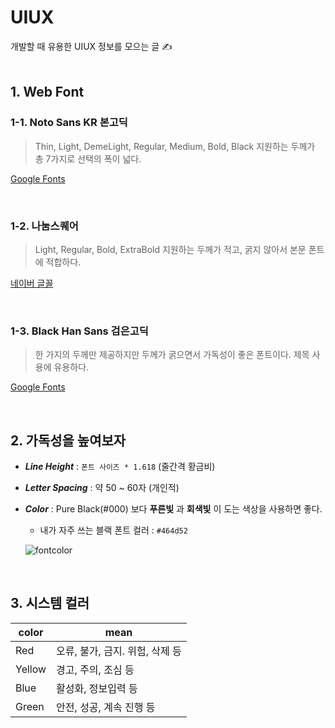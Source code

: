 # UIUX
개발할 때 유용한 UIUX 정보를 모으는 글 ✍️
<br/><br/>

## 1. Web Font

### 1-1. Noto Sans KR 본고딕

> Thin, Light, DemeLight, Regular, Medium, Bold, Black 
> 지원하는 두께가 총 7가지로 선택의 폭이 넓다.

[Google Fonts](https://fonts.google.com/specimen/Noto+Sans+KR#standard-styles)

<br/>

### 1-2. 나눔스퀘어

> Light, Regular, Bold, ExtraBold
> 지원하는 두께가 적고, 굵지 않아서 본문 폰트에 적합하다.

[네이버 글꼴](https://hangeul.naver.com/2017/nanum)

<br/>

### 1-3. Black Han Sans 검은고딕

> 한 가지의 두께만 제공하지만 두께가 굵으면서 가독성이 좋은 폰트이다.
> 제목 사용에 유용하다.

[Google Fonts](https://fonts.google.com/specimen/Black+Han+Sans?preview.text_type=custom)

<br/>

## 2. 가독성을 높여보자

- ***Line Height***  : `폰트 사이즈 * 1.618` (줄간격 황금비)

- ***Letter Spacing*** : 약 50 ~ 60자 (개인적)

- ***Color*** : Pure Black(#000) 보다 **푸른빛** 과 **회색빛** 이 도는 색상을 사용하면 좋다.

  - 내가 자주 쓰는 블랙 폰트 컬러 : `#464d52`

  ![fontcolor](https://user-images.githubusercontent.com/53563513/129853448-001d8129-0121-4bb9-9a9a-6b615e77cf0e.png)

<br/>

## 3. 시스템 컬러
color | mean
|---|---|
Red | 오류, 불가, 금지. 위험, 삭제 등
Yellow | 경고, 주의, 조심 등
Blue | 활성화, 정보입력 등
Green | 안전, 성공, 계속 진행 등
